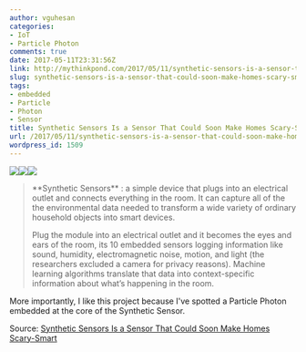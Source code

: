 ```yaml
---
author: vguhesan
categories:
- IoT
- Particle Photon
comments: true
date: 2017-05-11T23:31:56Z
link: http://mythinkpond.com/2017/05/11/synthetic-sensors-is-a-sensor-that-could-soon-make-homes-scary-smart-wired/
slug: synthetic-sensors-is-a-sensor-that-could-soon-make-homes-scary-smart-wired
tags:
- embedded
- Particle
- Photon
- Sensor
title: Synthetic Sensors Is a Sensor That Could Soon Make Homes Scary-Smart | WIRED
url: /2017/05/11/synthetic-sensors-is-a-sensor-that-could-soon-make-homes-scary-smart-wired/
wordpress_id: 1509
---
```


[![](/img/2017/05/faucet-giphy-final.gif)](https://www.wired.com/2017/05/supercharged-sensor-soon-make-homes-scary-smart/?mbid=nl_51117_p9&CNDID=40817945)[![](/img/2017/05/00_a_hardware_closeup-hp-660x330.jpg)](https://www.wired.com/2017/05/supercharged-sensor-soon-make-homes-scary-smart/?mbid=nl_51117_p9&CNDID=40817945)[![](/img/2017/05/fireplace-giphy-final.gif)](https://www.wired.com/2017/05/supercharged-sensor-soon-make-homes-scary-smart/?mbid=nl_51117_p9&CNDID=40817945)


<blockquote>**Synthetic Sensors** : a simple device that plugs into an electrical outlet and connects everything in the room. It can capture all of the the environmental data needed to transform a wide variety of ordinary household objects into smart devices.

Plug the module into an electrical outlet and it becomes the eyes and ears of the room, its 10 embedded sensors logging information like sound, humidity, electromagnetic noise, motion, and light (the researchers excluded a camera for privacy reasons). Machine learning algorithms translate that data into context-specific information about what’s happening in the room.</blockquote>


More importantly, I like this project because I've spotted a Particle Photon embedded at the core of the Synthetic Sensor.

Source: [Synthetic Sensors Is a Sensor That Could Soon Make Homes Scary-Smart](https://www.wired.com/2017/05/supercharged-sensor-soon-make-homes-scary-smart/)
